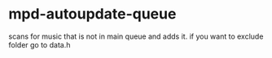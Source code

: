 # mpd-autoupdate-queue

scans for music that is not in main queue and adds it. 
if you want to exclude folder go to data.h
